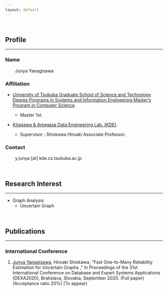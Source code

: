 ```yaml
---
layout: default
---
```


<br>

## Profile

-----

### Name

&nbsp; &nbsp; &nbsp; &nbsp;
Junya Yanagisawa

### Affiliation

<!-- - Master 1st at [University of Tsukuba](http://www.tsukuba.ac.jp/english/) / -->
<!-- [Graduate School of Science and Technology Degree Programs in Systems and Information Engineering](https://www3.sie.tsukuba.ac.jp/eng/) / -->
<!-- [Master’s Program in Computer Science](https://www.cs.tsukuba.ac.jp/english/index.html). -->
- [University of Tsukuba
Graduate School of Science and Technology Degree Programs in Systems and Information Engineering
Master’s Program in Computer Science](https://www.cs.tsukuba.ac.jp/english/index.html).
	- Master 1st.

- [Kitagawa & Amagasa Data Engineering Lab. (KDE)](http://kde.cs.tsukuba.ac.jp/index_en.html).
	- Supervisor : Shiokawa Hiroaki Associate Professor.

### Contact

&nbsp; &nbsp; &nbsp; &nbsp;
y.junya [at] kde.cs.tsukuba.ac.jp


<br>

## Research Interest

-----

- Graph Analysis
	- Uncertain Graph


<br>

## Publications

-----

### International Conference
1. <u>Junya Yanagisawa</u>, Hiroaki Shiokawa,
	"Fast One-to-Many Reliability Estimation for Uncertain Graphs ,"
	In Proceedings of the 31st International Conference on Database and Expert Systems Applications (DEXA2020),
	Bratislava, Slovakia, September 2020. (Full paper) (Acceptance ratio 20%) (To appear)

